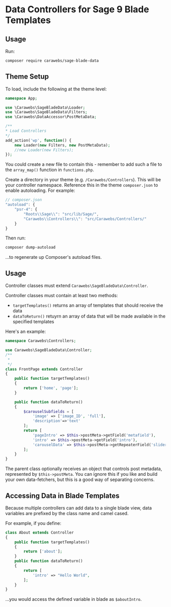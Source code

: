 Data Controllers for Sage 9 Blade Templates
===========================================
## Usage
Run:
```bash
composer require carawebs/sage-blade-data
```

## Theme Setup
To load, include the following at the theme level:
```php
namespace App;

use \Carawebs\SageBladeData\Loader;
use \Carawebs\SageBladeData\Filters;
use \Carawebs\DataAccessor\PostMetaData;

/**
* Load Controllers
*/
add_action('wp', function() {
    new Loader(new Filters, new PostMetaData);
    //new Loader(new Filters);
});
```

You could create a new file to contain this - remember to add such a file to the `array_map()` function in `functions.php`.

Create a directory in your theme (e.g. `/Carawebs/Controllers`). This will be your controller namespace. Reference this in the theme `composer.json` to enable autoloading. For example:

```js
// composer.json
"autoload": {
    "psr-4": {
        "Roots\\Sage\\": "src/lib/Sage/",
        "Carawebs\\Controllers\\": "src/Carawebs/Controllers/"
    }
}
```
Then run:

```BASH
composer dump-autoload
```
...to regenerate up Composer's autoload files.

## Usage
Controller classes must extend `Carawebs\SageBladeData\Controller`.

Controller classes must contain at least two methods:

- `targetTemplates()` returns an array of templates that should receive the data
- `dataToReturn()` retuyrn an array of data that will be made available in the specified templates

Here's an example:

```php
namespace Carawebs\Controllers;

use Carawebs\SageBladeData\Controller;
/**
 *
 */
class FrontPage extends Controller
{
    public function targetTemplates()
    {
        return ['home', 'page'];
    }

    public function dataToReturn()
    {
        $carouselSubfields = [
            'image' => ['image_ID', 'full'],
            'description'=>'text'
        ];
        return [
            'pageIntro' => $this->postMeta->getField('metafield'),
            'intro' => $this->postMeta->getField('intro'),
            'carouselData' => $this->postMeta->getRepeaterField('slider', $carouselSubfields),
        ];
    }
}
```
The parent class optionally receives an object that controls post metadata, represented by `$this->postMeta`. You can ignore this if you like and build your own data-fetchers, but this is a good way of separating concerns.

## Accessing Data in Blade Templates
Because multiple controllers can add data to a single blade view, data variables are prefixed by the class name and camel cased.

For example, if you define:
```php
class About extends Controller
{
    public function targetTemplates()
    {
        return ['about'];
    }
    public function dataToReturn()
    {
        return [
            'intro' => "Hello World",
        ];
    }
}
```
...you would access the defined variable in blade as `$aboutIntro`.
